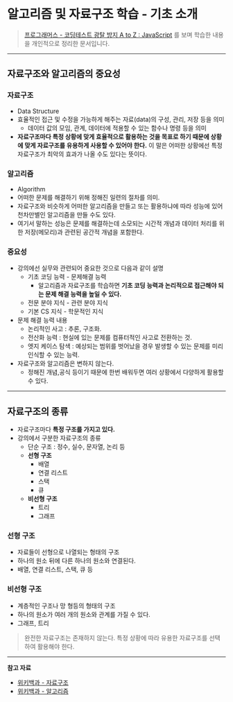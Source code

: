 # 알고리즘 및 자료구조 학습 - 기초 소개

> [프로그래머스 - 코딩테스트 광탈 방지 A to Z : JavaScript](https://programmers.co.kr/learn/courses/13213) 를 보며 학습한 내용을 개인적으로 정리한 문서입니다.

---

## 자료구조와 알고리즘의 중요성

### 자료구조

- Data Structure
- 효율적인 접근 및 수정을 가능하게 해주는 자료(data)의 구성, 관리, 저장 등을 의미
  - 데이터 값의 모임, 관계, 데이터에 적용할 수 있는 함수나 명령 등을 의미
- **자료구조마다 특정 상황에 맞게 효율적으로 활용하는 것을 목표로 하기 때문에 상황에 맞게 자료구조를 유용하게 사용할 수 있어야 한다.** 이 말은 어떠한 상황에선 특정 자료구조가 최악의 효과가 나올 수도 있다는 뜻이다.

### 알고리즘

- Algorithm
- 어떠한 문제를 해결하기 위해 정해진 일련의 절차를 의미.
- 자료구조와 비슷하게 어떠한 알고리즘을 만들고 또는 활용하냐에 따라 성능에 있어 천차만별인 알고리즘을 만들 수도 있다.
- 여기서 말하는 성능은 문제를 해결하는데 소모되는 시간적 개념과 데이터 처리를 위한 저장(메모리)과 관련된 공간적 개념을 포함한다.

### 중요성

- 강의에선 실무와 관련되어 중요한 것으로 다음과 같이 설명
  - 기초 코딩 능력 - 문제해결 능력
    - 알고리즘과 자료구조를 학습하면 **기초 코딩 능력과 논리적으로 접근해야 되는 문제 해결 능력을 높일 수 있다.**
  - 전문 분야 지식 - 관련 분야 지식
  - 기본 CS 지식 - 학문적인 지식
- 문제 해결 능력 내용
  - 논리적인 사고 : 추론, 구조화.
  - 전산화 능력 : 현실에 있는 문제를 컴퓨터적인 사고로 전환하는 것.
  - 엣지 케이스 탐색 : 예상되는 범위를 벗어났을 경우 발생할 수 있는 문제를 미리 인식할 수 있는 능력.
- 자료구조와 알고리즘은 변하지 않는다.
  - 정해진 개념,공식 등이기 때문에 한번 배워두면 여러 상황에서 다양하게 활용할 수 있다.

---

## 자료구조의 종류

- 자료구조마다 **특정 구조를 가지고 있다.**
- 강의에서 구분한 자료구조의 종류
  - 단순 구조 : 정수, 실수, 문자열, 논리 등
  - **선형 구조**
    - 배열
    - 연결 리스트
    - 스택
    - 큐
  - **비선형 구조**
    - 트리
    - 그래프

### 선형 구조

- 자료들이 선형으로 나열되는 형태의 구조
- 하나의 원소 뒤에 다른 하나의 원소와 연결된다. 
- 배열, 연결 리스트, 스택, 큐 등

### 비선형 구조

- 계층적인 구조나 망 형등의 형태의 구조
- 하나의 원소가 여러 개의 원소와 관계를 가질 수 있다.
- 그래프, 트리

> 완전한 자료구조는 존재하지 않는다. 특정 상황에 따라 유용한 자료구조를 선택하여 활용해야 한다.

---

**참고 자료**

- [위키백과 - 자료구조](https://ko.wikipedia.org/wiki/%EC%9E%90%EB%A3%8C_%EA%B5%AC%EC%A1%B0)
- [위키백과 - 알고리즘](https://ko.wikipedia.org/wiki/%EC%95%8C%EA%B3%A0%EB%A6%AC%EC%A6%98)